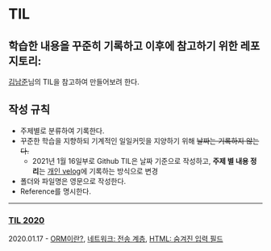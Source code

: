 # TIL

## 학습한 내용을 꾸준히 기록하고 이후에 참고하기 위한 레포지토리:

[김남준](https://github.com/namjunemy/TIL)님의 TIL을 참고하여 만들어보려 한다.

## 작성 규칙

- 주제별로 분류하여 기록한다.
- 꾸준한 학습을 지향하되 기계적인 일일커밋을 지양하기 위해 ~~날짜는 기록하지 않는다.~~
  - 2021년 1월 16일부로 Github TIL은 날짜 기준으로 작성하고, **주제 별 내용 정리**는 [개인 velog](https://velog.io/@gndan4)에 기록하는 방식으로 변경
- 폴더와 파일명은 영문으로 작성한다.
- Reference를 명시한다.

---

### [TIL 2020](https://github.com/SeongjaePark/TIL/blob/master/2020/Documents)

2020.01.17 - [ORM이란?](https://github.com/SeongjaePark/TIL/blob/master/2021/210117_ORM.md), [네트워크: 전송 계층](https://github.com/SeongjaePark/TIL/blob/master/2021/210117_network_transmission_layer.md), [HTML: 숨겨진 입력 필드](https://github.com/SeongjaePark/TIL/blob/master/2021/210117_html_input_type_hidden.md)
